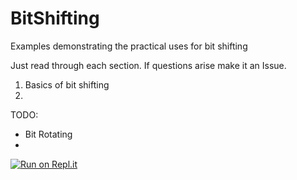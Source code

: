 # BitShifting
Examples demonstrating the practical uses for bit shifting

Just read through each section. If questions arise make it an Issue.

1) Basics of bit shifting
2) 

TODO:
 * Bit Rotating
 * 

[![Run on Repl.it](https://repl.it/badge/github/Daniel-Trevitz/BitShifting)](https://repl.it/github/Daniel-Trevitz/BitShifting)
